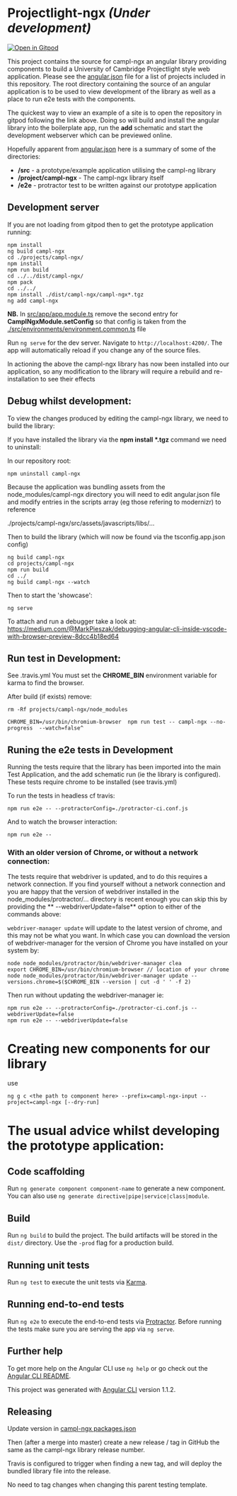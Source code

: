 # Projectlight-ngx _**(Under development)**_

[![Open in Gitpod](https://gitpod.io/button/open-in-gitpod.svg)](https://gitpod.io/#https://github.com/S-Stephen/projectlight-ngx)

This project contains the source for campl-ngx an angular library providing components to build a University of Cambridge Projectlight style web application. Please see the [angular.json](./angular.json) file for a list of projects included in this repository. The root directory containing the source of an angular application is to be used to view development of the library as well as a place to run e2e tests with the components.

The quickest way to view an example of a site is to open the repository in gitpod following the link above. Doing so will build and install the angular library into the boilerplate app, run the **add** schematic and start the development webserver which can be previewed online.

Hopefully apparent from [angular.json](./angular.json) here is a summary of some of the directories:

- **/src** - a prototype/example application utilising the campl-ng library
- **/project/campl-ngx** - The campl-ngx library itself
- **/e2e** - protractor test to be written against our prototype application

## Development server

If you are not loading from gitpod then to get the prototype application running:

```
npm install
ng build campl-ngx
cd ./projects/campl-ngx/
npm install
npm run build
cd ../../dist/campl-ngx/
npm pack
cd ../../
npm install ./dist/campl-ngx/campl-ngx*.tgz
ng add campl-ngx
```

**NB.** In [src/app/app.module.ts](./src/app/app.module.ts) remove the second entry for **CamplNgxModule.setConfig** so that config is taken from the [./src/environments/environment.common.ts](./src/environments/environment.common.ts) file

Run `ng serve` for the dev server. Navigate to `http://localhost:4200/`. The app will automatically reload if you change any of the source files.

In actioning the above the campl-ngx library has now been installed into our application, so any modification to the library will require a rebuild and re-installation to see their effects

## Debug whilst development:

To view the changes produced by editing the campl-ngx library, we need to build the library:

If you have installed the library via the **npm install \*.tgz** command we need to uninstall:

In our repository root:

```
npm uninstall campl-ngx
```

Because the application was bundling assets from the node_modules/campl-ngx directory you will need to edit angular.json file and modify entries in the scripts array (eg those refering to modernizr) to reference

./projects/campl-ngx/src/assets/javascripts/libs/...

Then to build the library (which will now be found via the tsconfig.app.json config)

```
ng build campl-ngx
cd projects/campl-ngx
npm run build
cd ../
ng build campl-ngx --watch
```

Then to start the 'showcase':

```
ng serve
```


To attach and run a debugger take a look at: https://medium.com/@MarkPieszak/debugging-angular-cli-inside-vscode-with-browser-preview-8dcc4b18ed64

## Run test in Development:

See .travis.yml You must set the **CHROME_BIN** environment variable for karma to find the browser.

After build (if exists) remove:

`rm -Rf projects/campl-ngx/node_modules`

`CHROME_BIN=/usr/bin/chromium-browser  npm run test -- campl-ngx --no-progress  --watch=false^`

## Runing the e2e tests in Development

Running the tests require that the library has been imported into the main Test Application, and the add schematic run (ie the library is configured). These tests require chrome to be installed (see travis.yml)

To run the tests in headless cf travis:

```
npm run e2e -- --protractorConfig=./protractor-ci.conf.js
```

And to watch the browser interaction:

``` 
npm run e2e --
```

### With an older version of Chrome, or without a network connection:

The tests require that webdriver is updated, and to do this requires a network connection.  If you find yourself without a network connection and you are happy that the version of webdriver installed in the node_modules/protractor/... directory is recent enough you can skip this by providing the ** --webdriverUpdate=false** option to either of the commands above:

`webdriver-manager update` will update to the latest version of chrome,  and this may not be what you want.  In which case you can download the version of webdriver-manager for the version of Chrome you have installed on your system by:

```
node node_modules/protractor/bin/webdriver-manager clea
export CHROME_BIN=/usr/bin/chromium-browser // location of your chrome
node node_modules/protractor/bin/webdriver-manager update --versions.chrome=$($CHROME_BIN --version | cut -d ' ' -f 2)

```

Then run without updating the webdriver-manager ie:

``` 
npm run e2e -- --protractorConfig=./protractor-ci.conf.js --webdriverUpdate=false
npm run e2e -- --webdriverUpdate=false
```

# Creating new components for our library

use

`ng g c <the path to component here> --prefix=campl-ngx-input --project=campl-ngx [--dry-run]`

# The usual advice whilst developing the prototype application:

## Code scaffolding

Run `ng generate component component-name` to generate a new component. You can also use `ng generate directive|pipe|service|class|module`.

## Build

Run `ng build` to build the project. The build artifacts will be stored in the `dist/` directory. Use the `-prod` flag for a production build.

## Running unit tests

Run `ng test` to execute the unit tests via [Karma](https://karma-runner.github.io).

## Running end-to-end tests

Run `ng e2e` to execute the end-to-end tests via [Protractor](http://www.protractortest.org/).
Before running the tests make sure you are serving the app via `ng serve`.

## Further help

To get more help on the Angular CLI use `ng help` or go check out the [Angular CLI README](https://github.com/angular/angular-cli/blob/master/README.md).

This project was generated with [Angular CLI](https://github.com/angular/angular-cli) version 1.1.2.

## Releasing

Update version in [campl-ngx packages.json](./projects/campl-ngx/package.json)

Then (after a merge into master) create a new release / tag in GitHub the same as the campl-ngx library release number.

Travis is configured to trigger when finding a new tag, and will deploy the bundled library file into the release.

No need to tag changes when changing this parent testing template. 
